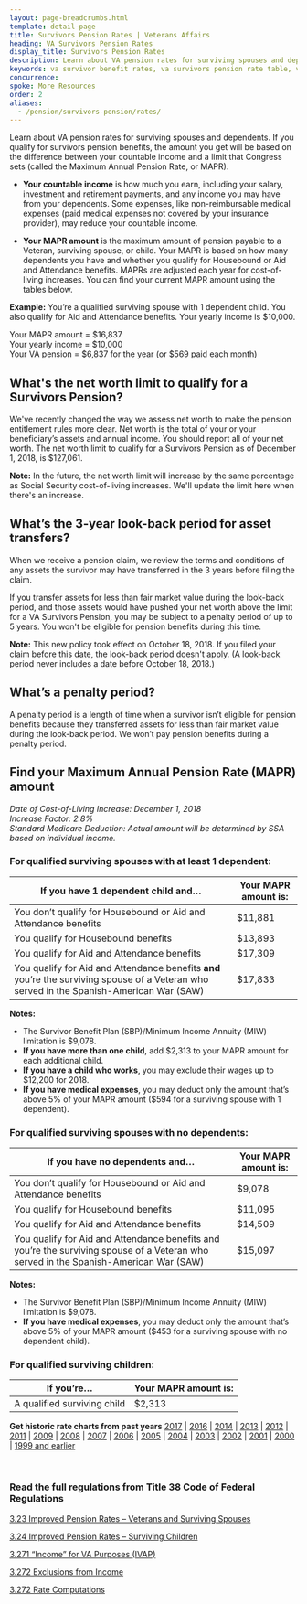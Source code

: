 ```yaml
---
layout: page-breadcrumbs.html
template: detail-page
title: Survivors Pension Rates | Veterans Affairs
heading: VA Survivors Pension Rates
display_title: Survivors Pension Rates
description: Learn about VA pension rates for surviving spouses and dependents. If you qualify for survivors pension benefits, the amount you get will be based on the difference between your countable income and the Maximum Annual Pension rate (MAPR) set by Congress. 
keywords: va survivor benefit rates, va survivors pension rate table, va widows pension rates
concurrence:  
spoke: More Resources
order: 2
aliases:
  - /pension/survivors-pension/rates/
---
```


<div class="va-introtext">

Learn about VA pension rates for surviving spouses and dependents. If you qualify for survivors pension benefits, the amount you get will be based on the difference between your countable income and a limit that Congress sets (called the Maximum Annual Pension Rate, or MAPR).

</div>

- **Your countable income** is how much you earn, including your salary, investment and retirement payments, and any income you may have from your dependents. Some expenses, like non-reimbursable medical expenses (paid medical expenses not covered by your insurance provider), may reduce your countable income.

- **Your MAPR amount** is the maximum amount of pension payable to a Veteran, surviving spouse, or child. Your MAPR is based on how many dependents you have and whether you qualify for Housebound or Aid and Attendance benefits. MAPRs are adjusted each year for cost-of-living increases. You can find your current MAPR amount using the tables below.

**Example:**
You’re a qualified surviving spouse with 1 dependent child. You also qualify for Aid and Attendance benefits. Your yearly income is $10,000.

Your MAPR amount = $16,837 <br>
Your yearly income = $10,000 <br>
Your VA pension = $6,837 for the year (or $569 paid each month)


## What's the net worth limit to qualify for a Survivors Pension?

We've recently changed the way we assess net worth to make the pension entitlement rules more clear. Net worth is the total of your or your beneficiary’s assets and annual income. You should report all of your net worth. The net worth limit to qualify for a Survivors Pension as of December 1, 2018, is $127,061. 

**Note:** In the future, the net worth limit will increase by the same percentage as Social Security cost-of-living increases. We'll update the limit here when there's an increase.

## What’s the 3-year look-back period for asset transfers?

When we receive a pension claim, we review the terms and conditions of any assets the survivor may have transferred in the 3 years before filing the claim. 

If you transfer assets for less than fair market value during the look-back period, and those assets would have pushed your net worth above the limit for a VA Survivors Pension, you may be subject to a penalty period of up to 5 years. You won't be eligible for pension benefits during this time.

**Note:** This new policy took effect on October 18, 2018. If you filed your claim before this date, the look-back period doesn't apply. (A look-back period never includes a date before October 18, 2018.)

## What’s a penalty period? 

A penalty period is a length of time when a survivor isn’t eligible for pension benefits because they transferred assets for less than fair market value during the look-back period. We won’t pay pension benefits during a penalty period. 


## Find your Maximum Annual Pension Rate (MAPR) amount

*Date of Cost-of-Living Increase: December 1, 2018* <br>
*Increase Factor: 2.8%* <br>
*Standard Medicare Deduction: Actual amount will be determined by SSA based on individual income.*

### For qualified surviving spouses with at least 1 dependent:

| **If you have 1 dependent child and…** | **Your MAPR amount is:** |
| --- | --- |
| You don’t qualify for Housebound or Aid and Attendance benefits | $11,881 |
| You qualify for Housebound benefits | $13,893|
| You qualify for Aid and Attendance benefits| $17,309|
| You qualify for Aid and Attendance benefits **and** you’re the surviving spouse of a Veteran who served in the Spanish-American War (SAW) | $17,833 |

**Notes:**
- The Survivor Benefit Plan (SBP)/Minimum Income Annuity (MIW) limitation is $9,078.
- **If you have more than one child**, add $2,313 to your MAPR amount for each additional child.
- **If you have a child who works**, you may exclude their wages up to $12,200 for 2018.
- **If you have medical expenses**, you may deduct only the amount that’s above 5% of your MAPR amount ($594 for a surviving spouse with 1 dependent).

### For qualified surviving spouses with no dependents:

| **If you have no dependents and…** | **Your MAPR amount is:** |
| --- | --- |
| You don’t qualify for Housebound or Aid and Attendance benefits | $9,078 |
| You qualify for Housebound benefits | $11,095 |
| You qualify for Aid and Attendance benefits | $14,509 |
| You qualify for Aid and Attendance benefits and you’re the surviving spouse of a Veteran who served in the Spanish-American War (SAW) | $15,097 |

**Notes:**
- The Survivor Benefit Plan (SBP)/Minimum Income Annuity (MIW) limitation is $9,078.
- **If you have medical expenses**, you may deduct only the amount that’s above 5% of your MAPR amount ($453 for a surviving spouse with no dependent child).

### For qualified surviving children:

| **If you’re…**| **Your MAPR amount is:** |
| --- | --- |
| A qualified surviving child  | $2,313 |

**Get historic rate charts from past years**
[2017](https://www.benefits.va.gov/PENSION/rates_survivor_pen17.asp) |
[2016](https://www.benefits.va.gov/PENSION/rates_survivor_pen16.asp) |
[2014](https://www.benefits.va.gov/PENSION/rates_survivor_pen14.asp) |
[2013](https://www.benefits.va.gov/PENSION/rates_survivor_pen13.asp) |
[2012](https://www.benefits.va.gov/PENSION/rates_survivor_pen12.asp) |
[2011](https://www.benefits.va.gov/PENSION/rates_survivor_pen11.asp) |
[2009](https://www.benefits.va.gov/PENSION/rates_survivor_pen09.asp) |
[2008](https://www.benefits.va.gov/PENSION/rates_survivor_pen08.asp) |
[2007](https://www.benefits.va.gov/PENSION/rates_survivor_pen07.asp) |
[2006](https://www.benefits.va.gov/PENSION/rates_survivor_pen06.asp) |
[2005](https://www.benefits.va.gov/PENSION/rates_survivor_pen05.asp) |
[2004](https://www.benefits.va.gov/PENSION/rates_survivor_pen04.asp) |
[2003](https://www.benefits.va.gov/PENSION/rates_survivor_pen03.asp) |
[2002](https://www.benefits.va.gov/PENSION/rates_survivor_pen02.asp) |
[2001](https://www.benefits.va.gov/PENSION/rates_survivor_pen01.asp) |
[2000](https://www.benefits.va.gov/PENSION/rates_survivor_pen00.asp) |
[1999 and earlier](https://www.benefits.va.gov/PENSION/rates_survivor_pen99.asp)<br>

<br>

### Read the full regulations from Title 38 Code of Federal Regulations

[3.23 Improved Pension Rates – Veterans and Surviving Spouses](https://www.ecfr.gov/cgi-bin/text-idx?SID=ad275643432556b9dda942343fb89296&mc=true&node=pt38.1.3&rgn=div58#se38.1.3_123)

[3.24 Improved Pension Rates – Surviving Children](https://www.ecfr.gov/cgi-bin/text-idx?SID=ad275643432556b9dda942343fb89296&mc=true&node=pt38.1.3&rgn=div58#se38.1.3_123)

[3.271 “Income” for VA Purposes (IVAP)](https://www.ecfr.gov/cgi-bin/text-idx?SID=ad275643432556b9dda942343fb89296&mc=true&node=pt38.1.3&rgn=div58#se38.1.3_123)

[3.272 Exclusions from Income](https://www.ecfr.gov/cgi-bin/text-idx?SID=ad275643432556b9dda942343fb89296&mc=true&node=pt38.1.3&rgn=div58#se38.1.3_123)

[3.272 Rate Computations](https://www.ecfr.gov/cgi-bin/text-idx?SID=ad275643432556b9dda942343fb89296&mc=true&node=pt38.1.3&rgn=div58#se38.1.3_123)
